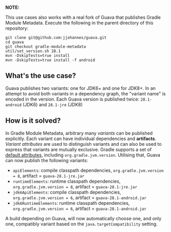**NOTE:**

This use cases also works with a real fork of Guava that publishes Gradle Module Metadata.
Execute the following in the parent directory of this repository:

```
git clone git@github.com:jjohannes/guava.git
cd guava
git checkout gradle-module-metadata
util/set_version.sh 28.1
mvn -DskipTests=true install
mvn -DskipTests=true install -f android
```

## What's the use case?

Guava publishes two variants: one for JDK6+ and one for JDK8+.
In an attempt to avoid both variants in a dependency graph, the "variant name" is encoded in the version.
Each Guava version is published twice: `28.1-android` (JDK6) and `28.1-jre` (JDK8)

## How is it solved?

In Gradle Module Metadata, arbitrary many _variants_ can be published explicitly.
Each variant can have individual dependencies and **artifacts**.
_Variant attributes_ are used to distinguish variants and can also be used to express that variants are mutually exclusive.
Gradle supports a set of [default attributes](https://docs.gradle.org/release-nightly/userguide/variant_attributes.html), including `org.gradle.jvm.version`.
Utilising that, Guava can now publish the following variants:

- `apiElements`: compile classpath dependencies, `org.gradle.jvm.version = 8`, artifact = `guava-28.1-jre.jar`
- `runtimeElements`: runtime classpath dependencies, `org.gradle.jvm.version = 8`, artifact = `guava-28.1-jre.jar`
- `jdk6ApiElements`: compile classpath dependencies, `org.gradle.jvm.version = 6`, artifact = `guava-28.1-android.jar`
- `jdk6RuntimeElements`: runtime classpath dependencies, `org.gradle.jvm.version = 6`, artifact = `guava-28.1-android.jar`

A build depending on Guava, will now automatically choose one, and only one, compatibly variant based on the `java.targetCompatibility` setting.
